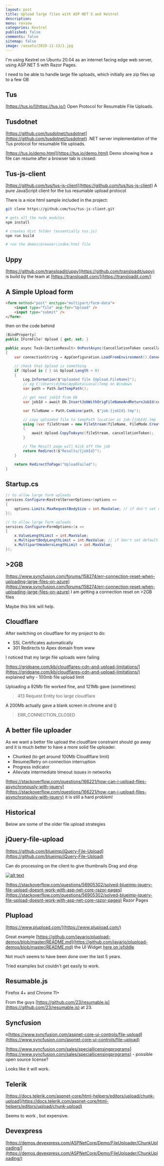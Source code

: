 ```yaml
---
layout: post
title: Upload large files with ASP NET 5 and Kestrel 
description: 
menu: review
categories: Kestrel 
published: false 
comments: false     
sitemap: false
image: /assets/2019-11-13/1.jpg
---
```


I'm using Kestrel on Ubuntu 20.04 as an internet facing edge web server, using ASP.NET 5 with Razor Pages.

I need to be able to handle large file uploads, which initially are zip files up to a few GB

## Tus

[https://tus.io/](https://tus.io/) Open Protocol for Resumable File Uploads. 


## Tusdotnet

[https://github.com/tusdotnet/tusdotnet](https://github.com/tusdotnet/tusdotnet) .NET server implementation of the Tus protocol for resumable file uploads.

[https://tus.io/demo.html](https://tus.io/demo.html) Demo showing how a file can resume after a browser tab is closed:



## Tus-js-client

[https://github.com/tus/tus-js-client](https://github.com/tus/tus-js-client) A pure JavaScript client for the tus resumable upload protocol

There is a nice html sample included in the project:


```bash
git clone https://github.com/tus/tus-js-client.git

# gets all the node_modules
npm install

# creates dist folder (essentially tus.js)
npm run build

# run the demos\browser\index.html file
```



## Uppy

[https://github.com/transloadit/uppy](https://github.com/transloadit/uppy) is build by the team at [https://transloadit.com/](https://transloadit.com/) 




## A Simple Upload form

```html
<form method="post" enctype="multipart/form-data">
    <input type="file" asp-for="Upload" />
    <input type="submit" />
</form>
```
then on the code behind

```cs
[BindProperty]
public IFormFile? Upload { get; set; }

public async Task<IActionResult> OnPostAsync(CancellationToken cancellationToken)
{
    var connectionString = AppConfiguration.LoadFromEnvironment().ConnectionString;

    // check that Upload is something
    if (Upload is { } && Upload.Length > 0)
    {
        Log.Information($"Uploaded file {Upload.FileName}");
        // eg C:\Users\djhma\AppData\Local\Temp on Windows
        var path = Path.GetTempPath();

        // get next jobId from Db
        var jobId = await Db.InsertJobWithOrigFileNameAndReturnJobId(connectionString, Upload.FileName);

        var fileName = Path.Combine(path, $"job-{jobId}.tmp");

        // copy uploaded file to tempPath location as job-{jobId}.tmp
        using (var fileStream = new FileStream(fileName, FileMode.Create, FileAccess.Write))
        {
            await Upload.CopyToAsync(fileStream, cancellationToken);
        }

        // The Result page will kick off the job
        return Redirect($"Results/{jobId}");
    }

    return RedirectToPage("UploadFailed");
}
```

## Startup.cs

```cs
// to allow large form uploads
services.Configure<KestrelServerOptions>(options =>
{
    options.Limits.MaxRequestBodySize = int.MaxValue; // if don't set default value is: 30 MB
});

// to allow large form uploads
services.Configure<FormOptions>(x =>
{
    x.ValueLengthLimit = int.MaxValue;
    x.MultipartBodyLengthLimit = int.MaxValue; // if don't set default value is: 128 MB
    x.MultipartHeadersLengthLimit = int.MaxValue;
});
```

## >2GB

[https://www.syncfusion.com/forums/158274/err-connection-reset-when-uploading-large-files-on-azure](https://www.syncfusion.com/forums/158274/err-connection-reset-when-uploading-large-files-on-azure) I am getting a connection reset on >2GB files

Maybe this link will help.

## Cloudflare

After switching on cloudflare for my project to do:

- SSL Certificates automatically
- 301 Redirects to Apex domain from www

I noticed that my large file uploads were failing

[https://gridpane.com/kb/cloudflares-cdn-and-upload-limitations/](https://gridpane.com/kb/cloudflares-cdn-and-upload-limitations/) explained why - 100mb file upload limit

Uploading a 92Mb file worked fine, and 121Mb gave (sometimes)

> 413 Request Entity too large cloudflare

A 200Mb actually gave a blank screen in chrome and ()

> ERR_CONNECTION_CLOSED

## A better file uploader

As we want a better file upload the cloudflare constraint should go away and it is much better to have a more solid file uploader. 

- Chunked (to get around 100Mb Cloudlflare limit)
- Resume/Retry on connection interruption
- Progress indicator
- Alleviate intermediate timeout issues in networks

[https://stackoverflow.com/questions/166221/how-can-i-upload-files-asynchronously-with-jquery](https://stackoverflow.com/questions/166221/how-can-i-upload-files-asynchronously-with-jquery) it is still a hard problem!










## Historical

Below are some of the older file upload strategies 



## jQuery-file-upload

[https://github.com/blueimp/jQuery-File-Upload](https://github.com/blueimp/jQuery-File-Upload)

Can do processing on the client to give thumbnails
Drag and drop

[![alt text](/assets/2021-08-04/jquery.jpg "JQuery")](/assets/2021-08-04/jquery.jpg)

[https://stackoverflow.com/questions/56905302/solved-blueimp-jquery-file-upload-doesnt-work-with-asp-net-core-razor-pages](https://stackoverflow.com/questions/56905302/solved-blueimp-jquery-file-upload-doesnt-work-with-asp-net-core-razor-pages) Razor Pages



## Plupload

[https://www.plupload.com/](https://www.plupload.com/)

Great example [https://github.com/jayarjo/plupload-demos/blob/master/README.md](https://github.com/jayarjo/plupload-demos/blob/master/README.md) the UI Widget [here on jsfiddle](http://jsfiddle.net/gh/get/jquery/1.9.1/dependencies/ui/jayarjo/plupload-demos/tree/master/2.x/ui/bundled)

Not much seems to have been done over the last 5 years.

Tried examples but couldn't get easily to work.


## Resumable.js

Firefox 4+ and Chrome 11+

From the guys [https://github.com/23/resumable.js](https://github.com/23/resumable.js) at 23.

## Syncfusion
o[https://www.syncfusion.com/aspnet-core-ui-controls/file-upload](https://www.syncfusion.com/aspnet-core-ui-controls/file-upload)

[https://www.syncfusion.com/sales/speciallicensingprograms](https://www.syncfusion.com/sales/speciallicensingprograms) - possible open source license?

Looks like it will work.


## Telerik

[https://docs.telerik.com/aspnet-core/html-helpers/editors/upload/chunk-upload](https://docs.telerik.com/aspnet-core/html-helpers/editors/upload/chunk-upload) 


Seems to work , but expensive. 

## Devexpress

[https://demos.devexpress.com/ASPNetCore/Demo/FileUploader/ChunkUploading/](https://demos.devexpress.com/ASPNetCore/Demo/FileUploader/ChunkUploading/)